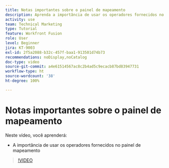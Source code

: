 ```yaml
---
title: Notas importantes sobre o painel de mapeamento
description: Aprenda a importância de usar os operadores fornecidos no painel de mapeamento do [!DNL Adobe Workfront Fusion].
activity: use
team: Technical Marketing
type: Tutorial
feature: Workfront Fusion
role: User
level: Beginner
jira: KT-9003
exl-id: 2f5a2088-b32c-457f-baa1-913501d74b73
recommendations: noDisplay,noCatalog
doc-type: video
source-git-commit: a4e61514567ac8c2b4ad5c9ecacb87bd83947731
workflow-type: ht
source-wordcount: '38'
ht-degree: 100%

---
```


# Notas importantes sobre o painel de mapeamento

Neste vídeo, você aprenderá:

* A importância de usar os operadores fornecidos no painel de mapeamento

>[!VIDEO](https://video.tv.adobe.com/v/335263/?quality=12&learn=on)
